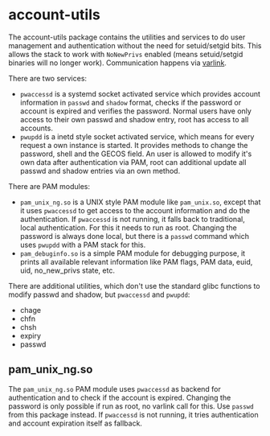 # account-utils

The account-utils package contains the utilities and services to do user management and authentication without the need for setuid/setgid bits. This allows the stack to work with `NoNewPrivs` enabled (means setuid/setgid binaries will no longer work). Communication happens via [varlink](https://varlink.org).

There are two services:
* `pwaccessd` is a systemd socket activated service which provides account information in `passwd` and `shadow` format, checks if the password or account is expired and verifies the password. Normal users have only access to their own passwd and shadow entry, root has access to all accounts.
* `pwupdd` is a inetd style socket activated service, which means for every request a own instance is started. It provides methods to change the password, shell and the GECOS field. An user is allowed to modify it's own data after authentication via PAM, root can additional update all passwd and shadow entries via an own method.

There are PAM modules:
* `pam_unix_ng.so` is a UNIX style PAM module like `pam_unix.so`, except that it uses `pwaccessd` to get access to the account information and do the authentication. If `pwaccessd` is not running, it falls back to traditional, local authentication. For this it needs to run as root. Changing the password is always done local, but there is a `passwd` command which uses `pwupdd` with a PAM stack for this.
* `pam_debuginfo.so` is a simple PAM module for debugging purpose, it prints all available relevant information like PAM flags, PAM data, euid, uid, no_new_privs state, etc.
  
There are additional utilities, which don't use the standard glibc functions to modify passwd and shadow, but `pwaccessd` and `pwupdd`:
* chage
* chfn
* chsh
* expiry
* passwd

## pam_unix_ng.so

The `pam_unix_ng.so` PAM module uses `pwaccessd` as backend for authentication and to check if the account is expired. 
Changing the password is only possible if run as root, no varlink call for this. Use `passwd` from this package instead.
If `pwaccessd` is not running, it tries authentication and account expiration itself as fallback.
